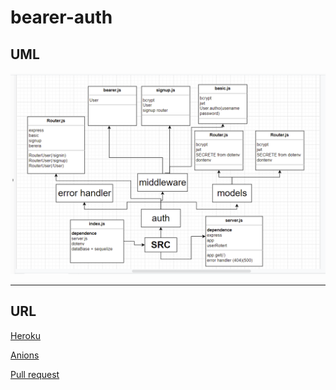 # bearer-auth

## UML
![](./asset/class07.png)

---
## URL

[Heroku]()

[Anions]()

[Pull request]()

